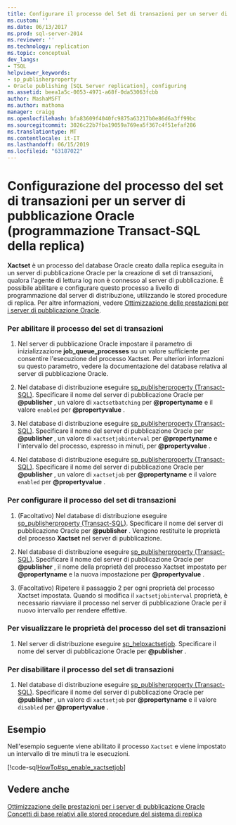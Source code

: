 ```yaml
---
title: Configurare il processo del Set di transazioni per un server di pubblicazione Oracle (programmazione Transact-SQL della replica) | Microsoft Docs
ms.custom: ''
ms.date: 06/13/2017
ms.prod: sql-server-2014
ms.reviewer: ''
ms.technology: replication
ms.topic: conceptual
dev_langs:
- TSQL
helpviewer_keywords:
- sp_publisherproperty
- Oracle publishing [SQL Server replication], configuring
ms.assetid: beea1a5c-0053-4971-a68f-0da53063fcbb
author: MashaMSFT
ms.author: mathoma
manager: craigg
ms.openlocfilehash: bfa83609f4040fc9875a63217b0e86d6a3ff99bc
ms.sourcegitcommit: 3026c22b7fba19059a769ea5f367c4f51efaf286
ms.translationtype: MT
ms.contentlocale: it-IT
ms.lasthandoff: 06/15/2019
ms.locfileid: "63187022"
---
```

# <a name="configure-the-transaction-set-job-for-an-oracle-publisher-replication-transact-sql-programming"></a>Configurazione del processo del set di transazioni per un server di pubblicazione Oracle (programmazione Transact-SQL della replica)
  **Xactset** è un processo del database Oracle creato dalla replica eseguita in un server di pubblicazione Oracle per la creazione di set di transazioni, qualora l'agente di lettura log non è connesso al server di pubblicazione. È possibile abilitare e configurare questo processo a livello di programmazione dal server di distribuzione, utilizzando le stored procedure di replica. Per altre informazioni, vedere [Ottimizzazione delle prestazioni per i server di pubblicazione Oracle](../non-sql/performance-tuning-for-oracle-publishers.md).  
  
### <a name="to-enable-the-transaction-set-job"></a>Per abilitare il processo del set di transazioni  
  
1.  Nel server di pubblicazione Oracle impostare il parametro di inizializzazione **job_queue_processes** su un valore sufficiente per consentire l'esecuzione del processo Xactset. Per ulteriori informazioni su questo parametro, vedere la documentazione del database relativa al server di pubblicazione Oracle.  
  
2.  Nel database di distribuzione eseguire [sp_publisherproperty &#40;Transact-SQL&#41;](/sql/relational-databases/system-stored-procedures/sp-publisherproperty-transact-sql). Specificare il nome del server di pubblicazione Oracle per **@publisher** , un valore di `xactsetbatching` per **@propertyname** e il valore `enabled` per **@propertyvalue** .  
  
3.  Nel database di distribuzione eseguire [sp_publisherproperty &#40;Transact-SQL&#41;](/sql/relational-databases/system-stored-procedures/sp-publisherproperty-transact-sql). Specificare il nome del server di pubblicazione Oracle per **@publisher** , un valore di `xactsetjobinterval` per **@propertyname** e l'intervallo del processo, espresso in minuti, per **@propertyvalue** .  
  
4.  Nel database di distribuzione eseguire [sp_publisherproperty &#40;Transact-SQL&#41;](/sql/relational-databases/system-stored-procedures/sp-publisherproperty-transact-sql). Specificare il nome del server di pubblicazione Oracle per **@publisher** , un valore di `xactsetjob` per **@propertyname** e il valore `enabled` per **@propertyvalue** .  
  
### <a name="to-configure-the-transaction-set-job"></a>Per configurare il processo del set di transazioni  
  
1.  (Facoltativo) Nel database di distribuzione eseguire [sp_publisherproperty &#40;Transact-SQL&#41;](/sql/relational-databases/system-stored-procedures/sp-publisherproperty-transact-sql). Specificare il nome del server di pubblicazione Oracle per **@publisher** . Vengono restituite le proprietà del processo **Xactset** nel server di pubblicazione.  
  
2.  Nel database di distribuzione eseguire [sp_publisherproperty &#40;Transact-SQL&#41;](/sql/relational-databases/system-stored-procedures/sp-publisherproperty-transact-sql). Specificare il nome del server di pubblicazione Oracle per **@publisher** , il nome della proprietà del processo Xactset impostato per **@propertyname** e la nuova impostazione per **@propertyvalue** .  
  
3.  (Facoltativo) Ripetere il passaggio 2 per ogni proprietà del processo Xactset impostata. Quando si modifica il `xactsetjobinterval` proprietà, è necessario riavviare il processo nel server di pubblicazione Oracle per il nuovo intervallo per rendere effettive.  
  
### <a name="to-view-properties-of-the-transaction-set-job"></a>Per visualizzare le proprietà del processo del set di transazioni  
  
1.  Nel server di distribuzione eseguire [sp_helpxactsetjob](/sql/relational-databases/system-stored-procedures/sp-helpxactsetjob-transact-sql). Specificare il nome del server di pubblicazione Oracle per **@publisher** .  
  
### <a name="to-disable-the-transaction-set-job"></a>Per disabilitare il processo del set di transazioni  
  
1.  Nel database di distribuzione eseguire [sp_publisherproperty &#40;Transact-SQL&#41;](/sql/relational-databases/system-stored-procedures/sp-publisherproperty-transact-sql). Specificare il nome del server di pubblicazione Oracle per **@publisher** , un valore di `xactsetjob` per **@propertyname** e il valore `disabled` per **@propertyvalue** .  
  
## <a name="example"></a>Esempio  
 Nell'esempio seguente viene abilitato il processo `Xactset` e viene impostato un intervallo di tre minuti tra le esecuzioni.  
  
 [!code-sql[HowTo#sp_enable_xactsetjob](../../../snippets/tsql/SQL15/replication/howto/tsql/enablexactsetjob.sql#sp_enable_xactsetjob)]  
  
## <a name="see-also"></a>Vedere anche  
 [Ottimizzazione delle prestazioni per i server di pubblicazione Oracle](../non-sql/performance-tuning-for-oracle-publishers.md)   
 [Concetti di base relativi alle stored procedure del sistema di replica](../concepts/replication-system-stored-procedures-concepts.md)  
  
  
